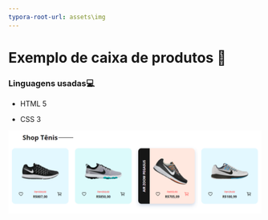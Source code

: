 ```yaml
---
typora-root-url: assets\img
---
```


# Exemplo de caixa de produtos :athletic_shoe:

### Linguagens usadas:computer:

* HTML 5

* CSS 3

  

<img src="https://github.com/huygor/hmtl-caixa_de_produtos-/blob/master/assets/img/SITE.png?raw=true" alt="SITE" style="zoom:100%;" />













